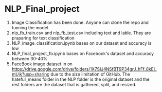 # NLP_Final_project
1. Image Classification has been done. Anyone can clone the repo and tunning the model.
2. nlp_fb_train.csv and nlp_fb_test.csv including text and lable. They are praparing for text classification
3. NLP_image_classification.ipynb bases on our dataset and accuracy is low
4. NLP_final_project_fb.ipynb bases on Facebook's dataset and accuracy between 30-40%
5. FaceBook image dataset in on https://drive.google.com/drive/folders/1X7SlJ4NSfBT9P34grJ_hFf_8kEl_mUjk?usp=sharing due to the size limitation of GitHub. The hateful_means folder in the NLP folder is the original dataset and the rest folders are the dataset that is gathered, split, and resized.
